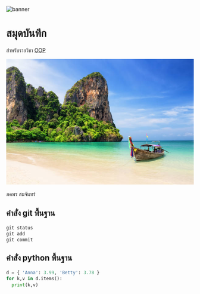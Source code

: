 ![banner](https://picsum.photos/800/250)
# สมุดบันทึก

สำหรับรายวิชา [OOP](https://wichit2s.github.io)

![download banner](./banner.jpg)


ภคพร สมจันทร์

## คำสั่ง git พื้นฐาน

```
git status
git add
git commit
```

## คำสั่ง python  พื้นฐาน

``` python
d = { 'Anna': 3.99, 'Betty': 3.78 }
for k,v in d.items():
  print(k,v)
```
